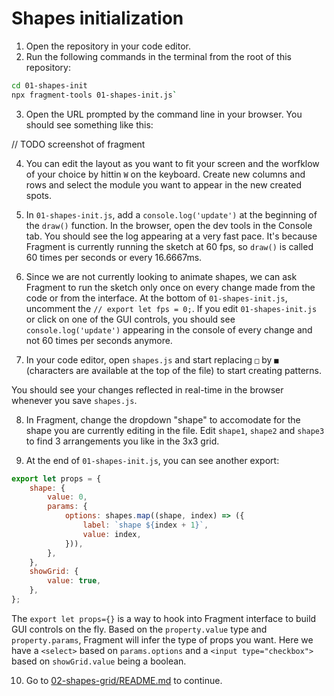 # Shapes initialization

1. Open the repository in your code editor.
2. Run the following commands in the terminal from the root of this repository:

```bash
cd 01-shapes-init
npx fragment-tools 01-shapes-init.js`
```

3. Open the URL prompted by the command line in your browser. You should see something like this:

// TODO screenshot of fragment

4. You can edit the layout as you want to fit your screen and the worfklow of your choice by hittin `W` on the keyboard. Create new columns and rows and select the module you want to appear in the new created spots.

5. In `01-shapes-init.js`, add a `console.log('update')` at the beginning of the `draw()` function. In the browser, open the dev tools in the Console tab. You should see the log appearing at a very fast pace. It's because Fragment is currently running the sketch at 60 fps, so `draw()` is called 60 times per seconds or every 16.6667ms.

6. Since we are not currently looking to animate shapes, we can ask Fragment to run the sketch only once on every change made from the code or from the interface. At the bottom of `01-shapes-init.js`, uncomment the `// export let fps = 0;`. If you edit `01-shapes-init.js` or click on one of the GUI controls, you should see `console.log('update')` appearing in the console of every change and not 60 times per seconds anymore.

7. In your code editor, open `shapes.js` and start replacing `□` by `■` (characters are available at the top of the file) to start creating patterns.

You should see your changes reflected in real-time in the browser whenever you save `shapes.js`.

8. In Fragment, change the dropdown "shape" to accomodate for the shape you are currently editing in the file. Edit `shape1`, `shape2` and `shape3` to find 3 arrangements you like in the 3x3 grid.

9. At the end of `01-shapes-init.js`, you can see another export:

```js
export let props = {
	shape: {
		value: 0,
		params: {
			options: shapes.map((shape, index) => ({
				label: `shape ${index + 1}`,
				value: index,
			})),
		},
	},
	showGrid: {
		value: true,
	},
};
```

The `export let props={}` is a way to hook into Fragment interface to build GUI controls on the fly. Based on the `property.value` type and `property.params`, Fragment will infer the type of props you want. Here we have a `<select>` based on `params.options` and a `<input type="checkbox">` based on `showGrid.value` being a boolean.

10. Go to [02-shapes-grid/README.md](./02-shapes-grid/README.md) to continue.
